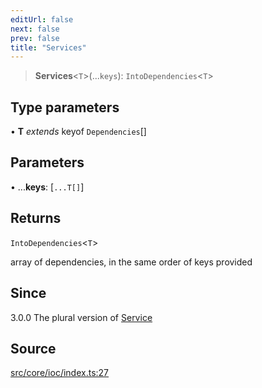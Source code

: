 ```yaml
---
editUrl: false
next: false
prev: false
title: "Services"
---
```


> **Services**\<`T`\>(...`keys`): `IntoDependencies`\<`T`\>

## Type parameters

• **T** *extends* keyof `Dependencies`[]

## Parameters

• ...**keys**: [`...T[]`]

## Returns

`IntoDependencies`\<`T`\>

array of dependencies, in the same order of keys provided

## Since

3.0.0
The plural version of [Service](../../../../../../../../v4/api/functions/service)

## Source

[src/core/ioc/index.ts:27](https://github.com/sern-handler/handler/blob/45665292ae99b70b419575eef2271e29523a30e0/src/core/ioc/index.ts#L27)
